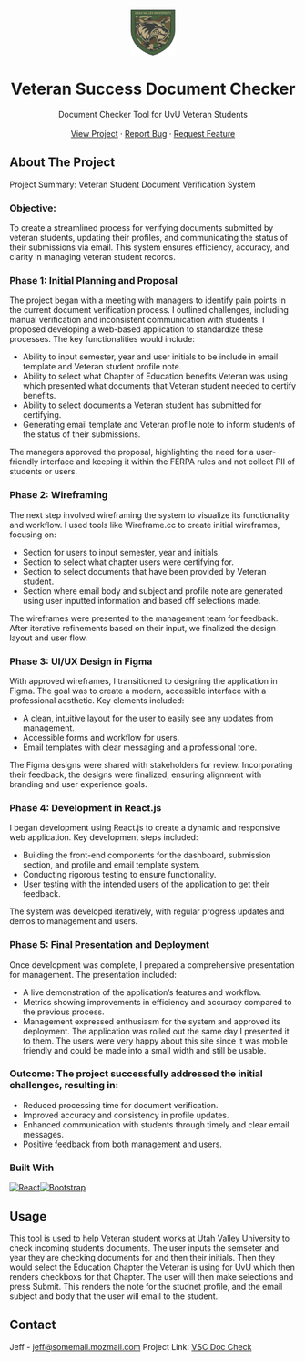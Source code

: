<a id="readme-top"></a>

<!-- PROJECT LOGO -->
<br />
<div align="center">
  <a href="https://github.com/othneildrew/Best-README-Template">
    <img src="src/navbar/shield_vsc.png" alt="Logo" width="80" height="80">
  </a>
  <h1 align="center">Veteran Success Document Checker</h1>

  <p align="center">
    Document Checker Tool for UvU Veteran Students
    <br />
    <br />
    <a href="https://vscdoc.netlify.app/">View Project</a>
    ·
    <a href="https://github.com/jeffsnff/VSCDocCheck/issues/new?labels=bug&template=bug-report---.md">Report Bug</a>
    ·
    <a href="https://github.com/jeffsnff/VSCDocCheck/issues/new?labels=enhancement&template=feature-request---.md">Request Feature</a>
  </p>
</div>

<!-- ABOUT THE PROJECT -->
## About The Project
Project Summary: Veteran Student Document Verification System

### Objective:
To create a streamlined process for verifying documents submitted by veteran students, updating their profiles, and communicating the status of their submissions via email. This system ensures efficiency, accuracy, and clarity in managing veteran student records.

### Phase 1: Initial Planning and Proposal 
The project began with a meeting with managers to identify pain points in the current document verification process. I outlined challenges, including manual verification and inconsistent communication with students.
I proposed developing a web-based application to standardize these processes. The key functionalities would include:
- Ability to input semester, year and user initials to be include in email template and Veteran student profile note.
- Ability to select what Chapter of Education benefits Veteran was using which presented what documents that Veteran student needed to certify benefits.
- Ability to select documents a Veteran student has submitted for certifying.
- Generating email template and Veteran profile note to inform students of the status of their submissions.

The managers approved the proposal, highlighting the need for a user-friendly interface and keeping it within the FERPA rules and not collect PII of students or users.

### Phase 2: Wireframing 
The next step involved wireframing the system to visualize its functionality and workflow. I used tools like Wireframe.cc to create initial wireframes, focusing on:
- Section for users to input semester, year and initials.
- Section to select what chapter users were certifying for.
- Section to select documents that have been provided by Veteran student.
- Section where email body and subject and profile note are generated using user inputted information and based off selections made.

The wireframes were presented to the management team for feedback. After iterative refinements based on their input, we finalized the design layout and user flow.

### Phase 3: UI/UX Design in Figma
With approved wireframes, I transitioned to designing the application in Figma. The goal was to create a modern, accessible interface with a professional aesthetic. Key elements included:
- A clean, intuitive layout for the user to easily see any updates from management.
- Accessible forms and workflow for users.
- Email templates with clear messaging and a professional tone.

The Figma designs were shared with stakeholders for review. Incorporating their feedback, the designs were finalized, ensuring alignment with branding and user experience goals.

### Phase 4: Development in React.js
I began development using React.js to create a dynamic and responsive web application. Key development steps included:
- Building the front-end components for the dashboard, submission section, and profile and email template system.
- Conducting rigorous testing to ensure functionality.
- User testing with the intended users of the application to get their feedback.

The system was developed iteratively, with regular progress updates and demos to management and users.

### Phase 5: Final Presentation and Deployment
Once development was complete, I prepared a comprehensive presentation for management. The presentation included:
- A live demonstration of the application’s features and workflow.
- Metrics showing improvements in efficiency and accuracy compared to the previous process.
- Management expressed enthusiasm for the system and approved its deployment. The application was rolled out the same day I presented it to them. The users were very happy about this site since it was  mobile friendly and could be made into a small width and still be usable.

### Outcome: The project successfully addressed the initial challenges, resulting in:
- Reduced processing time for document verification.
- Improved accuracy and consistency in profile updates.
- Enhanced communication with students through timely and clear email messages.
- Positive feedback from both management and users.

### Built With

[![React][React.js]][React-url][![Bootstrap][Bootstrap.com]][Bootstrap-url]

<!-- USAGE EXAMPLES -->
## Usage

This tool is used to help Veteran student works at Utah Valley University to check incoming students documents.
The user inputs the semseter and year they are checking documents for and then their initials.
Then they would select the Education Chapter the Veteran is using for UvU which then renders checkboxs for that Chapter.
The user will then make selections and press Submit. This renders the note for the studnet profile, and the email subject and body that the user will email to the student.

<!-- CONTACT -->
## Contact

Jeff - jeff@somemail.mozmail.com
Project Link: [VSC Doc Check](https://github.com/jeffsnff/VSCDocCheck)

<!-- MARKDOWN LINKS & IMAGES -->
<!-- https://www.markdownguide.org/basic-syntax/#reference-style-links -->
[React.js]: https://img.shields.io/badge/React-20232A?style=for-the-badge&logo=react&logoColor=61DAFB
[React-url]: https://reactjs.org/
[Bootstrap.com]: https://img.shields.io/badge/Bootstrap-563D7C?style=for-the-badge&logo=bootstrap&logoColor=white
[Bootstrap-url]: https://getbootstrap.com
